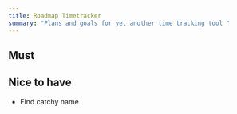 ```yaml
---
title: Roadmap Timetracker
summary: "Plans and goals for yet another time tracking tool "
---
```

## Must


## Nice to have
- Find catchy name